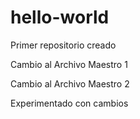 # hello-world
Primer repositorio creado

Cambio al Archivo Maestro 1

Cambio al Archivo Maestro 2

Experimentado con cambios
